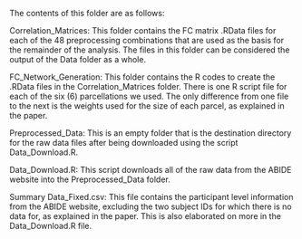 The contents of this folder are as follows:

Correlation_Matrices: This folder contains the FC matrix .RData files for each of the 48 preprocessing combinations that are used as the basis for the remainder of the analysis. The files in this folder can be considered the output of the Data folder as a whole.

FC_Network_Generation: This folder contains the R codes to create the .RData files in the Correlation_Matrices folder. There is one R script file for each of the six (6) parcellations we used. The only difference from one file to the next is the weights used for the size of each parcel, as explained in the paper.

Preprocessed_Data: This is an empty folder that is the destination directory for the raw data files after being downloaded using the script Data_Download.R.

Data_Download.R: This script downloads all of the raw data from the ABIDE website into the Preprocessed_Data folder.

Summary Data_Fixed.csv: This file contains the participant level information from the ABIDE website, excluding the two subject IDs for which there is no data for, as explained in the paper. This is also elaborated on more in the Data_Download.R file.
